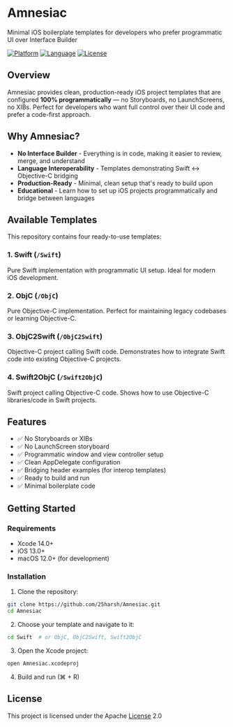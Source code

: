 # Amnesiac

Minimal iOS boilerplate templates for developers who prefer programmatic UI over Interface Builder

[![Platform](https://img.shields.io/badge/platform-iOS-lightgrey.svg)](https://github.com/25harsh/Amnesiac)
[![Language](https://img.shields.io/badge/language-Swift%20%7C%20Objective--C-orange.svg)](https://github.com/25harsh/Amnesiac)
[![License](https://img.shields.io/badge/license-Apache-blue.svg)](LICENSE)

## Overview

Amnesiac provides clean, production-ready iOS project templates that are configured **100% programmatically** — no Storyboards, no LaunchScreens, no XIBs. Perfect for developers who want full control over their UI code and prefer a code-first approach.

## Why Amnesiac?

- **No Interface Builder** - Everything is in code, making it easier to review, merge, and understand
- **Language Interoperability** - Templates demonstrating Swift ↔ Objective-C bridging
- **Production-Ready** - Minimal, clean setup that's ready to build upon
- **Educational** - Learn how to set up iOS projects programmatically and bridge between languages

## Available Templates

This repository contains four ready-to-use templates:

### 1. **Swift** (`/Swift`)
Pure Swift implementation with programmatic UI setup. Ideal for modern iOS development.

### 2. **ObjC** (`/ObjC`)
Pure Objective-C implementation. Perfect for maintaining legacy codebases or learning Objective-C.

### 3. **ObjC2Swift** (`/ObjC2Swift`)
Objective-C project calling Swift code. Demonstrates how to integrate Swift code into existing Objective-C projects.

### 4. **Swift2ObjC** (`/Swift2ObjC`)
Swift project calling Objective-C code. Shows how to use Objective-C libraries/code in Swift projects.

## Features

- ✅ No Storyboards or XIBs
- ✅ No LaunchScreen storyboard
- ✅ Programmatic window and view controller setup
- ✅ Clean AppDelegate configuration
- ✅ Bridging header examples (for interop templates)
- ✅ Ready to build and run
- ✅ Minimal boilerplate code

## Getting Started

### Requirements

- Xcode 14.0+
- iOS 13.0+
- macOS 12.0+ (for development)

### Installation

1. Clone the repository:
```bash
git clone https://github.com/25harsh/Amnesiac.git
cd Amnesiac
```

2. Choose your template and navigate to it:
```bash
cd Swift  # or ObjC, ObjC2Swift, Swift2ObjC
```

3. Open the Xcode project:
```bash
open Amnesiac.xcodeproj
```

4. Build and run (⌘ + R)

## License

This project is licensed under the Apache [License](LICENSE) 2.0
